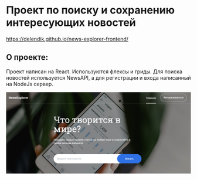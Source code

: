 # Проект по поиску и сохранению интересующих новостей

https://delendik.github.io/news-explorer-frontend/

## О проекте:

Проект написан на React. Используются флексы и гриды.
Для поиска новостей используется NewsAPI, а для регистрации и входа написанный на NodeJs сервер.

![Главный экран проекта](https://github.com/Delendik/news-explorer-frontend/raw/main/image.png)
